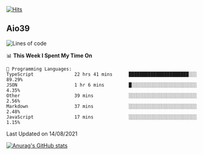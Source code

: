 [![Hits](https://hits.seeyoufarm.com/api/count/incr/badge.svg?url=https%3A%2F%2Fgithub.com%2Faio39&count_bg=%2339C5BB&title_bg=%23555555&icon=&icon_color=%23E7E7E7&title=hits&edge_flat=false)](https://hits.seeyoufarm.com)

## Aio39

<!--START_SECTION:waka-->
![Lines of code](https://img.shields.io/badge/From%20Hello%20World%20I%27ve%20Written-634639%20lines%20of%20code-blue)

📊 **This Week I Spent My Time On** 

```text
💬 Programming Languages: 
TypeScript               22 hrs 41 mins      ██████████████████████░░░   89.29% 
JSON                     1 hr 6 mins         █░░░░░░░░░░░░░░░░░░░░░░░░   4.35% 
Other                    39 mins             ░░░░░░░░░░░░░░░░░░░░░░░░░   2.56% 
Markdown                 37 mins             ░░░░░░░░░░░░░░░░░░░░░░░░░   2.48% 
JavaScript               17 mins             ░░░░░░░░░░░░░░░░░░░░░░░░░   1.15%

```


 Last Updated on 14/08/2021
<!--END_SECTION:waka-->
[![Anurag's GitHub stats](https://github-readme-stats.vercel.app/api?username=aio39)](https://github.com/anuraghazra/github-readme-stats)

<!--
**aio39/aio39** is a ✨ _special_ ✨ repository because its `README.md` (this file) appears on your GitHub profile.

Here are some ideas to get you started:

- 🔭 I’m currently working on ...
- 🌱 I’m currently learning ...
- 👯 I’m looking to collaborate on ...
- 🤔 I’m looking for help with ...
- 💬 Ask me about ...
- 📫 How to reach me: ...
- 😄 Pronouns: ...
- ⚡ Fun fact: ...
-->
